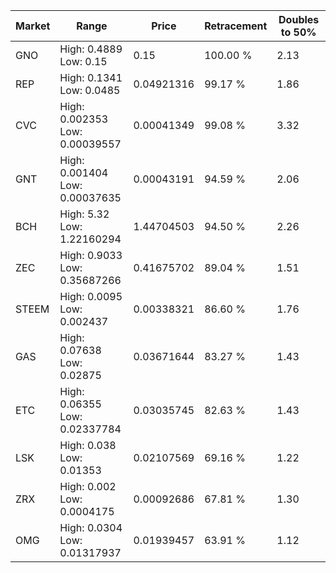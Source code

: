| Market | Range | Price| Retracement | Doubles to 50% |
| --- | --- | --- | --- | --- |
| GNO | High: 0.4889<br />Low: 0.15 | 0.15 | 100.00 % | 2.13 |
| REP | High: 0.1341<br />Low: 0.0485 | 0.04921316 | 99.17 % | 1.86 |
| CVC | High: 0.002353<br />Low: 0.00039557 | 0.00041349 | 99.08 % | 3.32 |
| GNT | High: 0.001404<br />Low: 0.00037635 | 0.00043191 | 94.59 % | 2.06 |
| BCH | High: 5.32<br />Low: 1.22160294 | 1.44704503 | 94.50 % | 2.26 |
| ZEC | High: 0.9033<br />Low: 0.35687266 | 0.41675702 | 89.04 % | 1.51 |
| STEEM | High: 0.0095<br />Low: 0.002437 | 0.00338321 | 86.60 % | 1.76 |
| GAS | High: 0.07638<br />Low: 0.02875 | 0.03671644 | 83.27 % | 1.43 |
| ETC | High: 0.06355<br />Low: 0.02337784 | 0.03035745 | 82.63 % | 1.43 |
| LSK | High: 0.038<br />Low: 0.01353 | 0.02107569 | 69.16 % | 1.22 |
| ZRX | High: 0.002<br />Low: 0.0004175 | 0.00092686 | 67.81 % | 1.30 |
| OMG | High: 0.0304<br />Low: 0.01317937 | 0.01939457 | 63.91 % | 1.12 |

